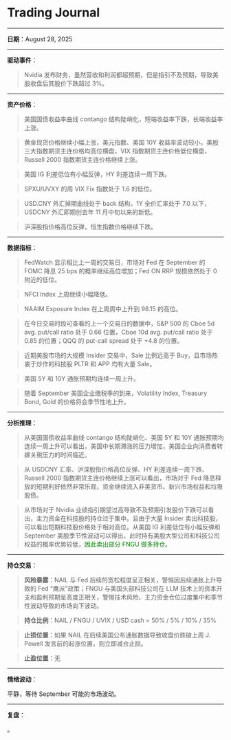 # Trading Journal

---

**日期**：August 28, 2025

---

**驱动事件**：

> Nvidia 发布财务，虽然营收和利润都超预期，但是指引不及预期，导致美股收盘后其股价下跌超过 3%。

---

**资产价格**：

> 美国国债收益率曲线 contango 结构陡峭化，短端收益率下跌，长端收益率上涨。

> 黄金现货价格继续小幅上涨，美元指数、美国 10Y 收益率波动较小，美股三大指数期货主连价格均高位横盘，VIX 指数期货主连价格低位横盘，Russell 2000 指数期货主连价格继续上涨。

> 美国 IG 利差低位有小幅反弹，HY 利差连续一周下跌。

> SPXU/UVXY 的周 VIX Fix 指数处于 1.6 的低位。

> USD.CNY 外汇掉期曲线处于 back 结构，1Y 全价汇率处于 7.0 以下，USDCNY 外汇即期创去年 11 月中旬以来的新低。

> 沪深股指价格高位反弹，恒生指数价格继续下跌。

---

**数据指标**：

> FedWatch 显示相比上一周的交易日，市场对 Fed 在 September 的 FOMC 降息 25 bps 的概率继续高位增加；Fed ON RRP 规模依然处于 0 附近的低位。

> NFCI Index 上周继续小幅降低。

> NAAIM Exposure Index 在上周周中上升到 98.15 的高位。

> 在今日交易时段可查看的上一个交易日的数据中，S&P 500 的 Cboe 5d avg. put/call ratio 处于 0.66 位置，Cboe 10d avg. put/call ratio 处于 0.85 的位置；QQQ 的 put-call spread 处于 +4.8 的位置。

> 近期美股市场的大规模 Insider 交易中，Sale 比例远高于 Buy，且市场热衷于炒作的科技股 PLTR 和 APP 均有大量 Sale。

> 美国 5Y 和 10Y 通胀预期均连续一周上升。

> 随着 September 美国企业缴税季的到来，Volatility Index, Treasury Bond, Gold 的价格将会季节性地上升。

---

**分析推理**：

> 从美国国债收益率曲线 contango 结构陡峭化、美国 5Y 和 10Y 通胀预期均连续一周上升可以看出，美国中长期滞涨的压力增加，美国企业向消费者转嫁关税压力的时间临近。

> 从 USDCNY 汇率、沪深股指价格高位反弹、HY 利差连续一周下跌、Russell 2000 指数期货主连价格继续上涨可以看出，市场对于 Fed 降息释放的短期利好依然非常乐观，资金继续流入非美货币、新兴市场权益和垃圾股债。

> 从市场对于 Nvidia 业绩指引期望过高导致不及预期引发股价下跌可以看出，主力资金在科技股的持仓过于集中。且由于大量 Insider 卖出科技股，可以看出短期科技股价格处于相对高位。从美国 IG 利差低位有小幅反弹和 September 美股季节性波动可以得出，此时持有美股大型公司和科技公司权益的概率优势较低，<span style="color: green;">因此卖出部分 FNGU 做多持仓</span>。

---

**持仓交易**：

> **风险暴露**：NAIL 与 Fed 后续的宽松程度呈正相关，警惕因后续通胀上升导致的 Fed “鹰派”政策；FNGU 与美国头部科技公司在 LLM 技术上的资本开支和盈利预期呈高度正相关，警惕技术风险、主力资金仓位过度集中和季节性波动导致的市场向下波动。

> **持仓比例**：NAIL / FNGU / UVIX / USD cash = 50% / 5% / 10% / 35%

> **止损位置**：如果 NAIL 在后续美国公布通胀数据导致收盘价跌破上周 J. Powell 发言前的起涨位置，则立即减仓止损。

> **止盈位置**：无

---

**情绪波动**：

平静，等待 September 可能的市场波动。

---

**复盘**：

<mark></mark>。
